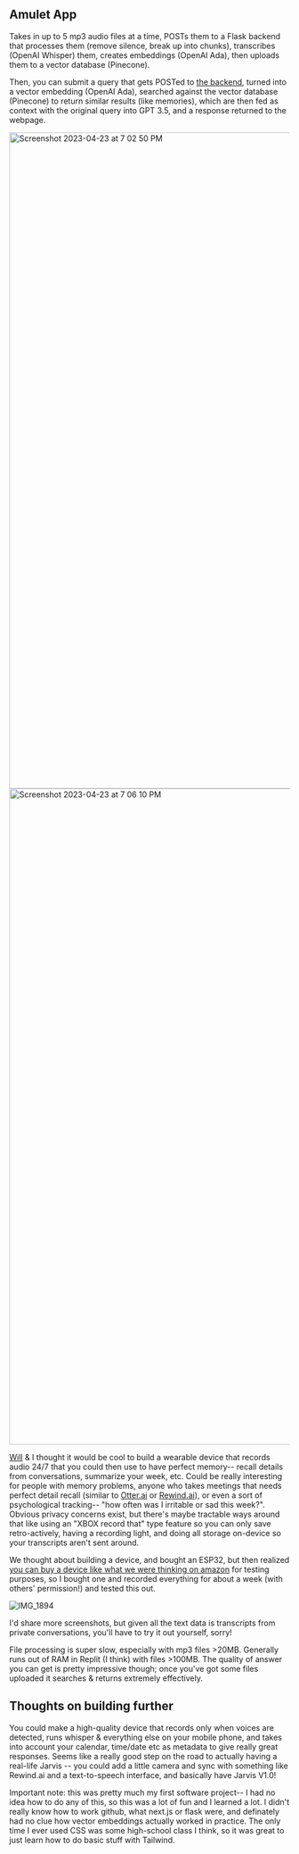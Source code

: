 ## Amulet App

Takes in up to 5 mp3 audio files at a time, POSTs them to a Flask backend that processes them (remove silence, break up into chunks), transcribes (OpenAI Whisper) them, creates embeddings (OpenAI Ada), then uploads them to a vector database (Pinecone).

Then, you can submit a query that gets POSTed to [the backend](https://github.com/patrick-finley/amulet-server), turned into a vector embedding (OpenAI Ada), searched against the vector database (Pinecone) to return similar results (like memories), which are then fed as context with the original query into GPT 3.5, and a response returned to the webpage.

<img width="1176" alt="Screenshot 2023-04-23 at 7 02 50 PM" src="https://user-images.githubusercontent.com/74550705/233870856-66e13c44-cb1b-4b78-928b-cc1ac579080c.png">

<img width="1176" alt="Screenshot 2023-04-23 at 7 06 10 PM" src="https://user-images.githubusercontent.com/74550705/233870962-c5f5e341-5ada-4273-83b0-51149dd91e20.png">

[Will](https://github.com/0hq) & I thought it would be cool to build a wearable device that records audio 24/7 that you could then use to have perfect memory-- recall details from conversations, summarize your week, etc. Could be really interesting for people with memory problems, anyone who takes meetings that needs perfect detail recall (similar to [Otter.ai](https://otter.ai) or [Rewind.ai](https://www.rewind.ai)), or even a sort of psychological tracking-- "how often was I irritable or sad this week?". Obvious privacy concerns exist, but there's maybe tractable ways around that like using an "XBOX record that" type feature so you can only save retro-actively, having a recording light, and doing all storage on-device so your transcripts aren't sent around.

We thought about building a device, and bought an ESP32, but then realized [you can buy a device like what we were thinking on amazon](https://www.amazon.com/dp/B07F29M5TJ?psc=1&ref=ppx_yo2ov_dt_b_product_details) for testing purposes, so I bought one and recorded everything for about a week (with others' permission!) and tested this out.

![IMG_1894](https://user-images.githubusercontent.com/74550705/233870257-69468f3b-1561-468b-84a6-9cbd100e81b6.jpg)

I'd share more screenshots, but given all the text data is transcripts from private conversations, you'll have to try it out yourself, sorry!

File processing is super slow, especially with mp3 files >20MB. Generally runs out of RAM in Replit (I think) with files >100MB. The quality of answer you can get is pretty impressive though; once you've got some files uploaded it searches & returns extremely effectively.

## Thoughts on building further

You could make a high-quality device that records only when voices are detected, runs whisper & everything else on your mobile phone, and takes into account your calendar, time/date etc as metadata to give really great responses. Seems like a really good step on the road to actually having a real-life Jarvis -- you could add a little camera and sync with something like Rewind.ai and a text-to-speech interface, and basically have Jarvis V1.0! 


Important note: this was pretty much my first software project-- I had no idea how to do any of this, so this was a lot of fun and I learned a lot. I didn't really know how to work github, what next.js or flask were, and definately had no clue how vector embeddings actually worked in practice. The only time I ever used CSS was some high-school class I think, so it was great to just learn how to do basic stuff with Tailwind.
